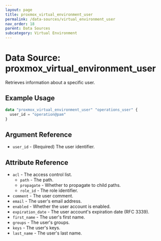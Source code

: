 ```yaml
---
layout: page
title: proxmox_virtual_environment_user
permalink: /data-sources/virtual_environment_user
nav_order: 18
parent: Data Sources
subcategory: Virtual Environment
---
```


# Data Source: proxmox_virtual_environment_user

Retrieves information about a specific user.

## Example Usage

```terraform
data "proxmox_virtual_environment_user" "operations_user" {
  user_id = "operation@pam"
}
```

## Argument Reference

- `user_id` - (Required) The user identifier.

## Attribute Reference

- `acl` - The access control list.
  - `path` - The path.
  - `propagate` - Whether to propagate to child paths.
  - `role_id` - The role identifier.
- `comment` - The user comment.
- `email` - The user's email address.
- `enabled` - Whether the user account is enabled.
- `expiration_date` - The user account's expiration date (RFC 3339).
- `first_name` - The user's first name.
- `groups` - The user's groups.
- `keys` - The user's keys.
- `last_name` - The user's last name.
